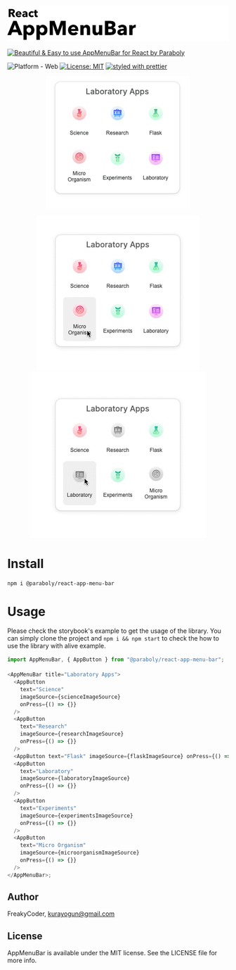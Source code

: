 <img alt="AppMenuBar" src="assets/logo.png" width="1050"/>

[![Beautiful & Easy to use AppMenuBar for React by Paraboly](https://img.shields.io/badge/-Beautiful%20%26%20Easy%20to%20use%20AppMenuBar%20for%20React%20by%20Paraboly-lightgrey?style=for-the-badge)](https://github.com/WrathChaos/react-app-menu-bar)

![Platform - Web](https://img.shields.io/badge/platform-web-blue.svg?style=for-the-badge)
[![License: MIT](https://img.shields.io/badge/License-MIT-green.svg?style=for-the-badge)](https://opensource.org/licenses/MIT)
[![styled with prettier](https://img.shields.io/badge/styled_with-prettier-ff69b4.svg?style=for-the-badge)](https://github.com/prettier/prettier)

<p align="center">
  <img alt="React AppMenuBar"
        src="assets/Screenshots/react-app-menu-bar.png" />
</p>

<p align="center">
  <img alt="React AppMenuBar Default"
        src="assets/Screenshots/react-app-menu-bar-default.gif" />
  <img alt="React AppMenuBar Custom Usage"
        src="assets/Screenshots/react-app-menu-bar-usage.gif" />
</p>

# Install

```sh
npm i @paraboly/react-app-menu-bar
```

# Usage

Please check the storybook's example to get the usage of the library.
You can simply clone the project and `npm i && npm start` to check the how to use the library with alive example.

```js
import AppMenuBar, { AppButton } from "@paraboly/react-app-menu-bar";

<AppMenuBar title="Laboratory Apps">
  <AppButton
    text="Science"
    imageSource={scienceImageSource}
    onPress={() => {}}
  />
  <AppButton
    text="Research"
    imageSource={researchImageSource}
    onPress={() => {}}
  />
  <AppButton text="Flask" imageSource={flaskImageSource} onPress={() => {}} />
  <AppButton
    text="Laboratory"
    imageSource={laboratoryImageSource}
    onPress={() => {}}
  />
  <AppButton
    text="Experiments"
    imageSource={experimentsImageSource}
    onPress={() => {}}
  />
  <AppButton
    text="Micro Organism"
    imageSource={microorganismImageSource}
    onPress={() => {}}
  />
</AppMenuBar>;
```

## Author

FreakyCoder, kurayogun@gmail.com

## License

AppMenuBar is available under the MIT license. See the LICENSE file for more info.
